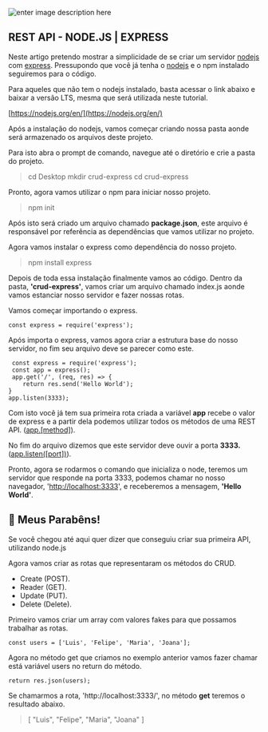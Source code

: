 ![enter image description here](https://www.brainvire.com/wp-content/uploads/Express.JS-%E2%80%93-An-Ideal-Node.JS-Framework-to-develop-Enterprise-Web-Applications.jpg)

## REST API - NODE.JS | EXPRESS

Neste artigo pretendo mostrar a simplicidade de se criar um servidor [nodejs](https://nodejs.org/en/) com [express](http://expressjs.com/). Pressupondo que você já tenha o [nodejs](https://nodejs.org/en/) e o npm instalado seguiremos para o código.

Para aqueles que não tem o nodejs instalado, basta acessar o link abaixo e baixar a versão LTS, mesma que será utilizada neste tutorial.

[https://nodejs.org/en/](https://nodejs.org/en/)

Após a instalação do nodejs, vamos começar criando nossa pasta aonde será armazenado os arquivos deste projeto.

Para isto abra o prompt de comando, navegue até o diretório e crie a pasta do projeto.

> cd Desktop
> mkdir crud-express
> cd crud-express

Pronto, agora vamos utilizar o npm para iniciar nosso projeto.

> npm init

Após isto será criado um arquivo chamado **package.json**, este arquivo é responsável por referência as dependências que vamos utilizar no projeto.

Agora vamos instalar o express como dependência do nosso projeto.

> npm install express

Depois de toda essa instalação finalmente vamos ao código. Dentro da pasta, **'crud-express'**, vamos criar um arquivo chamado index.js aonde vamos estanciar nosso servidor e fazer nossas rotas.

Vamos começar importando o express.

    const express = require('express');

Após importa o express, vamos agora criar a estrutura base do nosso servidor, no fim seu arquivo deve se parecer como este.

     const express = require('express');
     const app = express();
	 app.get('/', (req, res) => {
	    return res.send('Hello World');
    }
    app.listen(3333);

Com isto você já tem sua primeira rota criada a variável **app** recebe o valor de express e a partir dela podemos utilizar todos os métodos de uma REST API. ([app.[method]](http://expressjs.com/en/5x/api.html#app)).

  

No fim do arquivo dizemos que este servidor deve ouvir a porta **3333.** ([app.listen([port])](http://expressjs.com/en/5x/api.html#app)).

Pronto, agora se rodarmos o comando que inicializa o node, teremos um servidor que responde na porta 3333, podemos chamar no nosso navegador, '[http://localhost:3333](http://localhost:3333/)', e receberemos a mensagem, **'Hello World'**.

## :clap: Meus Parabêns! 
Se você chegou até aqui quer dizer que conseguiu criar sua primeira API, utilizando node.js

Agora vamos criar as rotas que representaram os métodos do CRUD.

* Create (POST).
* Reader (GET).
* Update (PUT).
* Delete (Delete).

Primeiro vamos criar um array com valores fakes para que possamos trabalhar as rotas.

    const users = ['Luis', 'Felipe', 'Maria', 'Joana'];

Agora no método get que criamos no exemplo anterior vamos fazer chamar está variável users no return do método.

    return res.json(users);
Se chamarmos a rota, 'http://localhost:3333/', no método **get** teremos o resultado abaixo.

> [   "Luis",   "Felipe",   "Maria",   "Joana" ]
